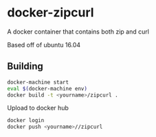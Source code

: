 # docker-zipcurl

A docker container that contains both zip and curl

Based off of ubuntu 16.04

## Building

```bash
docker-machine start
eval $(docker-machine env)
docker build -t <yourname>/zipcurl .
```

Upload to docker hub
```bash
docker login
docker push <yourname>//zipcurl
```
